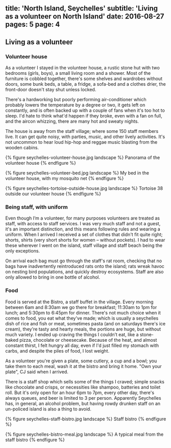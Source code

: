 title: 'North Island, Seychelles'
subtitle: 'Living as a volunteer on North Island'
date: 2016-08-27
pages: 5
page: 4
---

## Living as a volunteer

### Volunteer house

As a volunteer I stayed in the volunteer house, a rustic stone hut with two bedrooms (girls, boys), a small living room and a shower. Most of the furniture is cobbled together, there's some shelves and wardrobes without doors, some bunk beds, a table, a fridge, a sofa-bed and a clothes drier, the front-door doesn't stay shut unless locked.

There's a hardworking but poorly performing air-conditioner which probably lowers the temperature by a degree or two, it gets left on constantly, and is often backed up with a couple of fans when it's too hot to sleep. I'd hate to think what'd happen if they broke, even with a fan on full, and the aircon whizzing, there are many hot and sweaty nights.

The house is away from the staff village; where some 150 staff members live. It can get quite noisy, with parties, music, and other lively activities. It's not uncommon to hear loud hip-hop and reggae music blasting from the wooden cabins.

{% figure seychelles-volunteer-house.jpg landscape %}
Panorama of the volunteer house
{% endfigure %}

{% figure seychelles-volunteer-bed.jpg landscape %}
My bed in the volunteer house, with my mosquito net
{% endfigure %}

{% figure seychelles-tortoise-outside-house.jpg landscape %}
Tortoise 38 outside our volunteer house
{% endfigure %}

### Being staff, with uniform

Even though I’m a volunteer, for many purposes volunteers are treated as staff, with access to staff services. I was very much staff and not a guest, it's an important distinction, and this means following rules and wearing a uniform. When I arrived I received a set of clothes that didn't fit quite right; shorts, shirts (very short shorts for women – without pockets). I had to wear these wherever I went on the island, staff village and staff beach being the only exceptions.

On arrival each bag must go through the staff's rat room, checking that no bags have inadvertently reintroduced rats onto the island; rats wreak havoc on nesting bird populations, and quickly destroy ecosystems. Staff are also only allowed to bring in one bottle of alcohol.

### Food

Food is served at the Bistro, a staff buffet in the village. Every morning between 6am and 8:30am we go there for breakfast; 11:30am to 1pm for lunch; and 5:30pm to 6:45pm for dinner. There's not much choice when it comes to food, you eat what they've made; which is usually a seychelles dish of rice and fish or meat, sometimes pasta (and on saturdays there's ice cream), they're tasty and hearty meals, the portions are huge, but without much variety. I ended up craving the things I couldn’t eat, like a stone-baked pizza, chocolate or cheesecake. Because of the heat, and almost constant thirst, I felt hungry all day, even if I'd just filled my stomach with carbs, and despite the piles of food, I lost weight.

As a volunteer you're given a plate, some cutlery, a cup and a bowl; you take them to each meal, wash it at the bistro and bring it home. "Own your plate", CJ said when I arrived.

There is a staff shop which sells some of the things I craved; simple snacks like chocolate and crisps, or necessities like shampoo, batteries and toilet roll. But it's only open for an hour 6pm to 7pm, every other day, there's always queues, and beer is limited to 3 per person. Apparently Seychelles has, in general, an alcohol problem, but having rowdy drunken staff on an un-policed island is also a thing to avoid.

{% figure seychelles-staff-bistro.jpg landscape %}
Staff bistro
{% endfigure %}

{% figure seychelles-bistro-meal.jpg landscape %}
A typical meal from the staff bistro
{% endfigure %}
